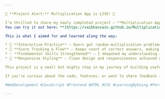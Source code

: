 ```yaml
---

🚀 **Project Alert:** Multiplication App is LIVE! 🎉

I’m thrilled to share my newly completed project — **Multiplication App** — built using **HTML, CSS & JavaScript**.
You can try it out here: **[https://vaibhavsain.github.io/Multiplication-App/](https://vaibhavsain.github.io/Multiplication-App/)**

This is what I aimed for and learned along the way:

* 🔢 **Interactive Practice** — Users get random multiplication problems, input answers, and see instant feedback.
* 🎯 **Score Tracking & Flow** — Keeps count of correct answers, making it engaging and game-like.
* 💡 **Fundamental Skills Strengthened** — I deepened my understanding of **DOM manipulation**, **event listeners**, **validation**, and dynamic UI updates using JavaScript.
* 📱 **Responsive Styling** — Clean design and responsiveness achieved using CSS.

This project is a small but mighty step in my journey of building useful tools and sharpening my web dev skills. Always learning, always building! 💪

If you’re curious about the code, features, or want to share feedback — I’d love to connect and chat.

#WebDevelopment #JavaScript #Frontend #HTML #CSS #LearningByDoing #PortfolioProject

---
```


